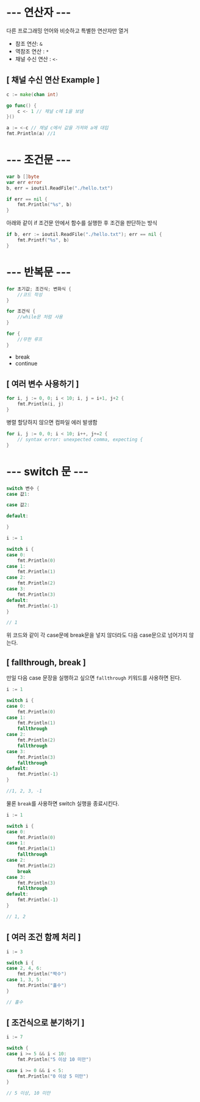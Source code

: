 # --- 연산자 --- 

다른 프로그래밍 언어와 비슷하고 특별한 연산자만 열거

 - 참조 연산: `&`
 - 역참조 연산 : `*`
 - 채널 수신 연산 : `<-`

## [ 채널 수신 연산 Example ]

```go
c := make(chan int)

go func() {
    c <- 1 // 채널 c에 1을 보냄
}()

a := <-c // 채널 c에서 값을 가져와 a에 대입
fmt.Println(a) //1
```

# --- 조건문 ---

```go
var b []byte
var err error
b, err = ioutil.ReadFile("./hello.txt")

if err == nil {
    fmt.Println("%s", b)
}
```

아래와 같이 if 조건문 안에서 함수를 실행한 후 조건을 판단하는 방식

```go
if b, err := ioutil.ReadFile("./hello.txt"); err == nil {
    fmt.Printf("%s", b)
}
```

# --- 반복문 ---

```go
for 초기값; 조건식; 변화식 {
    //코드 작성
}
```

```go
for 조건식 {
    //while문 처럼 사용
}
```

```go
for {
    //무한 루프
}
```

 - break
 - continue

## [ 여러 변수 사용하기 ]

```go
for i, j := 0, 0; i < 10; i, j = i+1, j+2 {
    fmt.Println(i, j)
}
```

병렬 할당하지 않으면 컴파일 에러 발생함

```go
for i, j := 0, 0; i < 10; i++, j+=2 {
    // syntax error: unexpected comma, expecting {
}
```

# --- switch 문 ---

```go
switch 변수 {
case 값1:

case 값2:

default:

}
```

```go
i := 1

switch i {
case 0:
    fmt.Println(0)
case 1:
    fmt.Println(1)
case 2:
    fmt.Println(2)
case 3:
    fmt.Println(3)
default:
    fmt.Println(-1)
}

// 1
```

위 코드와 같이 각 case문에 break문을 넣지 않더라도 다음 case문으로 넘어가지 않는다.

## [ fallthrough, break ]

만일 다음 case 문장을 실행하고 싶으면 `fallthrough` 키워드를 사용하면 된다.

```go
i := 1

switch i {
case 0:
    fmt.Println(0)
case 1:
    fmt.Println(1)
    fallthrough
case 2:
    fmt.Println(2)
    fallthrough
case 3:
    fmt.Println(3)
    fallthrough
default:
    fmt.Println(-1)
}

//1, 2, 3, -1
```

물론 `break`를 사용하면 switch 실행을 종료시킨다.

```go
i := 1

switch i {
case 0:
    fmt.Println(0)
case 1:
    fmt.Println(1)
    fallthrough
case 2:
    fmt.Println(2)
    break
case 3:
    fmt.Println(3)
    fallthrough
default:
    fmt.Println(-1)
}

// 1, 2
```

## [ 여러 조건 함께 처리 ]

```go
i := 3

switch i {
case 2, 4, 6:
    fmt.Println("짝수")
case 1, 3, 5:
    fmt.Println("홀수")    
}

// 홀수
```

## [ 조건식으로 분기하기 ]

```go
i := 7

switch {
case i >= 5 && i < 10:
    fmt.Println("5 이상 10 미만")

case i >= 0 && i < 5:
    fmt.Println("0 이상 5 미만")
}

// 5 이상, 10 미만
```
